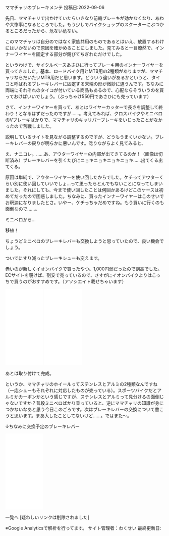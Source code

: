 ママチャリのブレーキメンテ
投稿日:2022-09-06

先日、ママチャリで出かけていたらいきなり前輪ブレーキが効かなくなり、あわや大惨事になるところでした。もう少しでバイクショップのスクーターにぶつかるところだったから、危ない危ない。

このママチャリは自分のではなく家族共用のものであるとはいえ、放置するわけにはいかないので原因を確かめることにしました。見てみると一目瞭然で、インナーワイヤーを固定する部分が錆びてちぎれただけでした。

というわけで、サイクルベースあさひに行ってブレーキ用のインナーワイヤーを買ってきました。基本、ロードバイク用とMTB用の2種類がありますが、ママチャリならだいたいMTB用だと思います。どういう違いがあるかというと、タイコと呼ばれるブレーキレバーに固定する末端の形が微妙に違うんです。ちなみに両端にそれぞれのタイコが付いている商品もあるので、心配ならそういうのを買っておけばいいでしょう。（ぶっちゃけ550円であさひにも売っています）

さて、インナーワイヤーを買って、あとはワイヤーカッターで長さを調整して終わり！となるはずだったのですが……。考えてみれば、クロスバイクやミニベロのVブレーキばかりで、ママチャリのキャリパーブレーキをいじったことがなかったので苦戦しました。

説明しているサイトを見ながら調整するのですが、どうもうまくいかない。ブレーキレバーの戻りが明らかに悪いんです。唸りながらよく見てみると、

え、ナニコレ。……あ、アウターワイヤーの内部が出てきてるのか！（画像は切断済み）ブレーキレバーを引くたびにニョキニョキニョキニョキ……出てくる出てくる。

原因は単純で、アウターワイヤーを使い回したからでした。ケチってアウターくらい別に使い回していいでしょ…って思ったらとんでもないことになってしまいました。それにしても、今まで使い回したことは何回かあるけどこのケースは初めてだったので困惑しました。ちなみに、買ったインナーワイヤーはこのせいでお釈迦になりましたとさ。いやー、ケチっちゃだめですね。もう買いに行くのも面倒なので……。

ミニベロから…

移植！

ちょうどミニベロのブレーキレバーも交換しようと思っていたので、良い機会でしょう。

ついでにすり減ったブレーキシューも変えます。

赤いのが新しくイオンバイクで買ったやつ。1,000円弱だったので割高でした。ECサイトを覗けば、割安で売っているので、さすがにイオンバイクよりはこっちで買うのがおすすめです。（アソシエイト載せちゃいます）

<iframe sandbox="allow-popups allow-scripts allow-modals allow-forms allow-same-origin" style="width:120px;height:240px;" marginwidth="0" marginheight="0" scrolling="no" frameborder="0" src="//rcm-fe.amazon-adsystem.com/e/cm?lt1=_blank&bc1=000000&IS2=1&bg1=FFFFFF&fc1=000000&lc1=0000FF&t=wkswhj0a-22&language=ja_JP&o=9&p=8&l=as4&m=amazon&f=ifr&ref=as_ss_li_til&asins=B079VF1738&linkId=9ab09d0d076124a5941488c5cbd6408b"></iframe>

<iframe sandbox="allow-popups allow-scripts allow-modals allow-forms allow-same-origin" style="width:120px;height:240px;" marginwidth="0" marginheight="0" scrolling="no" frameborder="0" src="//rcm-fe.amazon-adsystem.com/e/cm?lt1=_blank&bc1=000000&IS2=1&bg1=FFFFFF&fc1=000000&lc1=0000FF&t=wkswhj0a-22&language=ja_JP&o=9&p=8&l=as4&m=amazon&f=ifr&ref=as_ss_li_til&asins=B002E5CDHW&linkId=f9c46b3af44d64b9825c8dae99f9eaf4"></iframe>

あとは取り付けて完成。

というか、ママチャリのホイールってステンレスとアルミの2種類なんですね（一応シューもそれぞれに対応したものが売っている）。スポーツバイクだとアルミかカーボンかという感じですが、ステンレスとアルミって見分けるの面倒じゃないですか？普段ミニベロばかり乗っていると、逆にママチャリの知識が身につかないなあと思う今日このごろです。次はブレーキレバーの交換について書こうと思います。まあ大したことしてないけど……。ではまた～。

↓ちなみに交換予定のブレーキレバー

<iframe sandbox="allow-popups allow-scripts allow-modals allow-forms allow-same-origin" style="width:120px;height:240px;" marginwidth="0" marginheight="0" scrolling="no" frameborder="0" src="//rcm-fe.amazon-adsystem.com/e/cm?lt1=_blank&bc1=000000&IS2=1&bg1=FFFFFF&fc1=000000&lc1=0000FF&t=wkswhj0a-22&language=ja_JP&o=9&p=8&l=as4&m=amazon&f=ifr&ref=as_ss_li_til&asins=B00LNH95LE&linkId=cd31a32b1ba4376e899423dee0b52822"></iframe>

一覧へ
[疑わしいリンクは削除されました]

※Google Analyticsで解析を行ってます。
サイト管理者：わくせい
最終更新日:<time id="modify"></time>